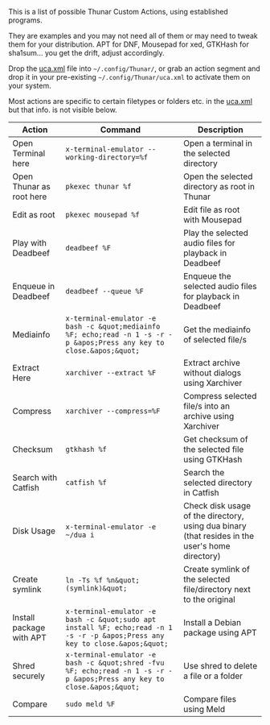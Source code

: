 This is a list of possible Thunar Custom Actions, using established programs.

They are examples and you may not need all of them or may need to tweak them for your distribution. APT for DNF, Mousepad for xed, GTKHash for sha1sum... you get the drift, adjust accordingly.

Drop the [uca.xml](https://github.com/duyfken/thunar-custom-actions/blob/main/uca.xml) file into `~/.config/Thunar/`, or grab an action segment and drop it in your pre-existing `~/.config/Thunar/uca.xml` to activate them on your system.

Most actions are specific to certain filetypes or folders etc. in the [uca.xml](https://github.com/duyfken/thunar-custom-actions/blob/main/uca.xml) but that info. is not visible below.

| Action  | Command | Description
| ------------- | ------------- | ------------- |
| Open Terminal here | `x-terminal-emulator --working-directory=%f`  | Open a terminal in the selected directory |
| Open Thunar as root here | `pkexec thunar %f`  | Open the selected directory as root in Thunar |
| Edit as root | `pkexec mousepad %f`  | Edit file as root with Mousepad |
| Play with Deadbeef | `deadbeef %F`  | Play the selected audio files for playback in Deadbeef |
| Enqueue in Deadbeef | `deadbeef --queue %F`  | Enqueue the selected audio files for playback in Deadbeef |
| Mediainfo | `x-terminal-emulator -e bash -c &quot;mediainfo %F; echo;read -n 1 -s -r -p &apos;Press any key to close.&apos;&quot;`  | Get the mediainfo of selected file/s |
| Extract Here | `xarchiver --extract %F`  | Extract archive without dialogs using Xarchiver |
| Compress | `xarchiver --compress=%F`  | Compress selected file/s into an archive using Xarchiver |
| Checksum | `gtkhash %f`  | Get checksum of the selected file using GTKHash |
| Search with Catfish | `catfish %f`  | Search the selected directory in Catfish |
| Disk Usage | `x-terminal-emulator -e ~/dua i`  | Check disk usage of the directory, using dua binary (that resides in the user&apos;s home directory) |
| Create symlink | `ln -Ts %f %n&quot; (symlink)&quot;`  | Create symlink of the selected file/directory next to the original |
| Install package with APT | `x-terminal-emulator -e bash -c &quot;sudo apt install %F; echo;read -n 1 -s -r -p &apos;Press any key to close.&apos;&quot;`  | Install a Debian package using APT |
| Shred securely | `x-terminal-emulator -e bash -c &quot;shred -fvu %F; echo;read -n 1 -s -r -p &apos;Press any key to close.&apos;&quot;`  | Use shred to delete a file or a folder |
| Compare | `sudo meld %F`  | Compare files using Meld |
